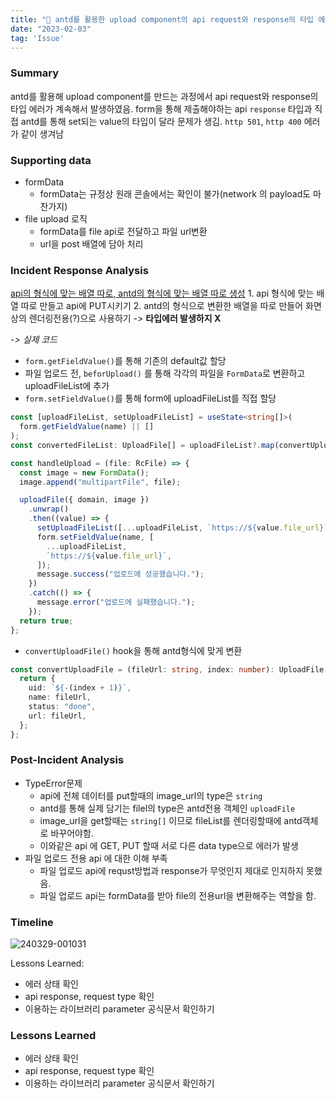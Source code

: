 ```yaml
---
title: "👾 antd를 활용한 upload component의 api request와 response의 타입 에러"
date: "2023-02-03"
tag: 'Issue'
---
```


### Summary

antd를 활용해 upload component를 만드는 과정에서 api request와 response의 타입 에러가 계속해서 발생하였음. form을 통해 제출해야하는 api `response` 타입과 직접 antd를 통해 set되는 value의 타입이 달라 문제가 생김. `http 501`, `http 400` 에러가 같이 생겨남

### Supporting data

- formData
  - formData는 규정상 원래 콘솔에서는 확인이 불가(network 의 payload도 마찬가지)
- file upload 로직
  - formData를 file api로 전달하고 파일 url변환
  - url을 post 배열에 담아 처리

### Incident Response Analysis

<u>api의 형식에 맞는 배열 따로, antd의 형식에 맞는 배열 따로 생성</u> 1. api 형식에 맞는 배열 따로 만들고 api에 PUT시키기 2. antd의 형식으로 변환한 배열을 따로 만들어 화면상의 렌더링전용(?)으로 사용하기
-> **타입에러 발생하지 X**

_-> 실제 코드_

- `form.getFieldValue()`를 통해 기존의 default값 할당
- 파일 업로드 전, `beforUpload()` 를 통해 각각의 파일을 `FormData`로 변환하고 uploadFileList에 추가
- `form.setFieldValue()`를 통해 form에 uploadFileList를 직접 할당

```typescript
const [uploadFileList, setUploadFileList] = useState<string[]>(
  form.getFieldValue(name) || []
);
const convertedFileList: UploadFile[] = uploadFileList?.map(convertUploadFile);

const handleUpload = (file: RcFile) => {
  const image = new FormData();
  image.append("multipartFile", file);

  uploadFile({ domain, image })
    .unwrap()
    .then((value) => {
      setUploadFileList([...uploadFileList, `https://${value.file_url}`]);
      form.setFieldValue(name, [
        ...uploadFileList,
        `https://${value.file_url}`,
      ]);
      message.success("업로드에 성공했습니다.");
    })
    .catch(() => {
      message.error("업로드에 실패했습니다.");
    });
  return true;
};
```

- `convertUploadFile()` hook을 통해 antd형식에 맞게 변환

```typescript
const convertUploadFile = (fileUrl: string, index: number): UploadFile => {
  return {
    uid: `${-(index + 1)}`,
    name: fileUrl,
    status: "done",
    url: fileUrl,
  };
};
```

### Post-Incident Analysis

- TypeError문제
  - api에 전체 데이터를 put할때의 image_url의 type은 `string`
  - antd를 통해 실제 담기는 filel의 type은 antd전용 객체인 `uploadFile`
  - image_url을 get할때는 `string[]` 이므로 fileList를 렌더링할때에 antd객체로 바꾸어야함.
  - 이와같은 api 에 GET, PUT 할때 서로 다른 data type으로 에러가 발생
- 파일 업로드 전용 api 에 대한 이해 부족
  - 파일 업로드 api에 requst방법과 response가 무엇인지 제대로 인지하지 못했음.
  - 파일 업로드 api는 formData를 받아 file의 전용url을 변환해주는 역할을 함.

### Timeline
![240329-001031](/posts/uploadCompoenent/240329-001031.png)

Lessons Learned: 
- 에러 상태 확인
- api response, request type 확인
- 이용하는 라이브러리 parameter 공식문서 확인하기

### Lessons Learned

- 에러 상태 확인
- api response, request type 확인
- 이용하는 라이브러리 parameter 공식문서 확인하기
